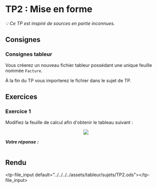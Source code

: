 <!DOCTYPE html>
<html>
    <head>
        <title>TP2 (Tableur)</title>
        <link rel="stylesheet" href="./index.css">
        <script type="module" src="./index.js" defer></script>
    </head>
    <body>
        <header></header>
        <main>

# TP2 : Mise en forme

*💡 Ce TP est inspiré de sources en partie inconnues.*

## Consignes

<tp-consignes></tp-consignes>

### Consignes tableur

Vous créerez un nouveau fichier tableur possédant une unique feuille nommée `Facture`.

À la fin du TP vous importerez le fichier dans le sujet de TP.

## Exercices

### Exercice 1

Modifiez la feuille de calcul afin d'obtenir le tableau suivant :

<center>
    <img src="../../../../assets/tableur/img/TP2-1.png"/>
</center>

<strong><em>Votre réponse :</em></strong>

<style>
    .sheet_answer {
        display:flex;

        & > ul {
            flex: 1 1 0;
            margin: 0;
        }
    }
</style>

<div class="sheet_answer">
    <tp-sheet sheet="Facture"></tp-sheet>
</div>

## Rendu

<tp-file_input default="../../../../assets/tableur/sujets/TP2.ods"></tp-file_input>

</main>
    </body>
</html>